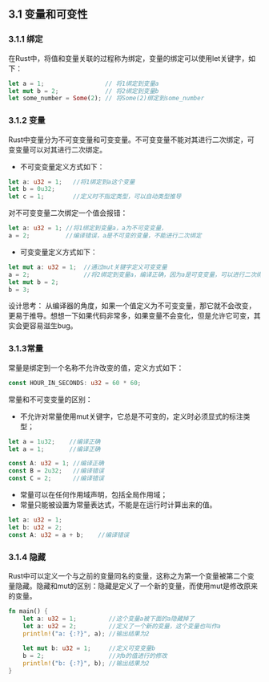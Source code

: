 ## 3.1 变量和可变性
### 3.1.1 绑定
在Rust中，将值和变量关联的过程称为绑定，变量的绑定可以使用let关键字，如下：
```Rust
let a = 1;                 // 将1绑定到变量a
let mut b = 2;             // 将2绑定到变量b
let some_number = Some(2); // 将Some(2)绑定到some_number
```

### 3.1.2 变量
Rust中变量分为不可变变量和可变变量。不可变变量不能对其进行二次绑定，可变变量可以对其进行二次绑定。

- 不可变变量定义方式如下：
```Rust
let a: u32 = 1;   //将1绑定到a这个变量
let b = 0u32;
let c = 1;        //定义时不指定类型，可以自动类型推导
```

对不可变变量二次绑定一个值会报错：
```Rust
let a: u32 = 1; //将1绑定到变量a，a为不可变变量，
a = 2;          //编译错误，a是不可变的变量，不能进行二次绑定
```

- 可变变量定义方式如下：
```Rust
let mut a: u32 = 1;  //通过mut关键字定义可变变量 
a = 2;               //将2绑定到变量a，编译正确，因为a是可变变量，可以进行二次绑定
let mut b = 2;
b = 3;
```

设计思考：
从编译器的角度，如果一个值定义为不可变变量，那它就不会改变，更易于推导。想想一下如果代码非常多，如果变量不会变化，但是允许它可变，其实会更容易滋生bug。

### 3.1.3常量
 常量是绑定到一个名称不允许改变的值，定义方式如下：
```Rust
const HOUR_IN_SECONDS: u32 = 60 * 60;
```

常量和不可变变量的区别：
- 不允许对常量使用mut关键字，它总是不可变的，定义时必须显式的标注类型；
```Rust
let a = 1u32;    //编译正确
let a = 1;       //编译正确

const A: u32 = 1; //编译正确
const B = 2u32;   //编译错误
const C = 2;      //编译错误
```
- 常量可以在任何作用域声明，包括全局作用域；
- 常量只能被设置为常量表达式，不能是在运行时计算出来的值。
```Rust
let a: u32 = 1;
let b: u32 = 2;
const A: u32 = a + b;    //编译错误
```

### 3.1.4 隐藏

Rust中可以定义一个与之前的变量同名的变量，这称之为第一个变量被第二个变量隐藏。隐藏和mut的区别：隐藏是定义了一个新的变量，而使用mut是修改原来的变量。
```Rust
fn main() {
    let a: u32 = 1;         //这个变量a被下面的a隐藏掉了
    let a: u32 = 2;         //定义了一个新的变量，这个变量也叫作a
    println!("a: {:?}", a); //输出结果为2
    
    let mut b: u32 = 1;     //定义可变变量b
    b = 2;                  //对b的值进行的修改
    println!("b: {:?}", b); //输出结果为2
}
```
